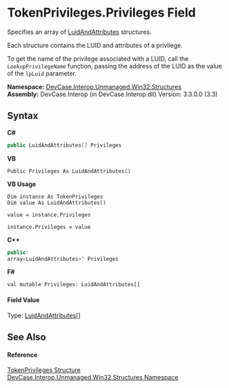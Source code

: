 # TokenPrivileges.Privileges Field
 

Specifies an array of <a href="T_DevCase_Interop_Unmanaged_Win32_Structures_LuidAndAttributes">LuidAndAttributes</a> structures. 

 Each structure contains the LUID and attributes of a privilege. 

 To get the name of the privilege associated with a LUID, call the `LookupPrivilegeName` function, passing the address of the LUID as the value of the `lpLuid` parameter.

**Namespace:**&nbsp;<a href="N_DevCase_Interop_Unmanaged_Win32_Structures">DevCase.Interop.Unmanaged.Win32.Structures</a><br />**Assembly:**&nbsp;DevCase.Interop (in DevCase.Interop.dll) Version: 3.3.0.0 (3.3)

## Syntax

**C#**<br />
``` C#
public LuidAndAttributes[] Privileges
```

**VB**<br />
``` VB
Public Privileges As LuidAndAttributes()
```

**VB Usage**<br />
``` VB Usage
Dim instance As TokenPrivileges
Dim value As LuidAndAttributes()

value = instance.Privileges

instance.Privileges = value
```

**C++**<br />
``` C++
public:
array<LuidAndAttributes>^ Privileges
```

**F#**<br />
``` F#
val mutable Privileges: LuidAndAttributes[]
```


#### Field Value
Type: <a href="T_DevCase_Interop_Unmanaged_Win32_Structures_LuidAndAttributes">LuidAndAttributes</a>[]

## See Also


#### Reference
<a href="T_DevCase_Interop_Unmanaged_Win32_Structures_TokenPrivileges">TokenPrivileges Structure</a><br /><a href="N_DevCase_Interop_Unmanaged_Win32_Structures">DevCase.Interop.Unmanaged.Win32.Structures Namespace</a><br />